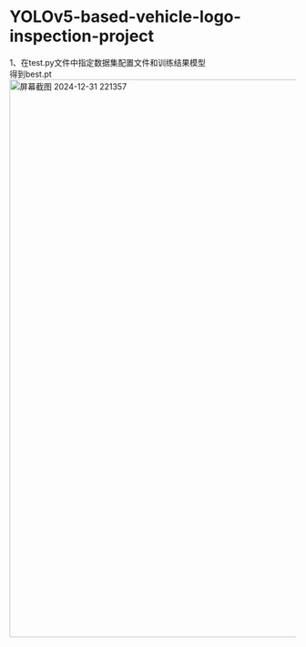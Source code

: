 # YOLOv5-based-vehicle-logo-inspection-project

1、在test.py文件中指定数据集配置文件和训练结果模型<br>
得到best.pt
<img width="978" alt="屏幕截图 2024-12-31 221357" src="https://github.com/user-attachments/assets/c2cb1380-457a-4b99-8493-9d7361212365" />
